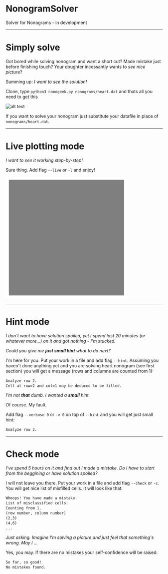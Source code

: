 # NonogramSolver
Solver for Nonograms - in development

***

# Simply solve

Got bored while solving nonogram and want a short cut? Made mistake just before finishing touch? Your doughter incessantly wants to *see nice picture*?

Summing up: *I want to see the solution!*

Clone, type `python3 nonogeek.py nonograms/heart.dat` and thats all you need to get this

![alt text][heart]

If you want to solve your nonogram just substitute your datafile in place of `nonograms/heart.dat`.

***

# Live plotting mode

*I want to see it working step-by-step!*

Sure thing. Add flag `--live` or `-l` and enjoy!

![Alt Text][heartgif]

***

# Hint mode

*I don't want to have solution spoiled, yet I spend last 20 minutes (or whatever more...) on it and got nothing - I'm stucked.*

*Could you give me **just small hint** what to do next?*

I'm here for you. Put your work in a file and add flag `--hint`. Assuming you haven't done anything yet and you are solving heart nonogram (see first section) you will get a message (rows and columns are counted from 1):

```
Analyze row 2.
Cell at row=2 and col=1 may be deduced to be filled.
```

*I'm not **that** dumb. I wanted a **small** hint.*

Of course. My fault.

Add flag `--verbose 0` or `-v 0` on top of `--hint` and you will get just small hint:

```
Analyze row 2.
```

***

# Check mode

*I've spend 5 hours on it and find out I made a mistake. Do I have to start from the beggining or have solution spoiled?*

I will not leave you there. Put your work in a file and add flag `--check` or `-c`. You will get nice list of misfilled cells. It will look like that:

```
Whoops! You have made a mistake!
List of misclassified cells:
Counting from 1.
(row number, column number)
(2,3)
(4,6)
...
```

*Just asking. Imagine I'm solving a picture and just feel that something's wrong. May I ...*

Yes, you may. If there are no mistakes your self-confidence will be raised:

```
So far, so good!
No mistakes found.
```

[heart]: https://github.com/MrErrol/NonogramSolver/tree/master/img/heart.png "Heart nonogram"
[heartgif]: img/heart-paused.gif

